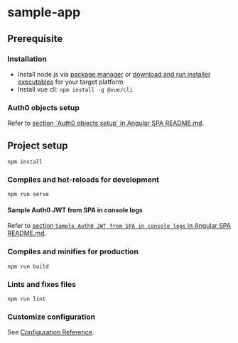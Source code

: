 # sample-app

## Prerequisite

### Installation

- Install node.js via [package manager](https://nodejs.org/en/download/package-manager) or [download and run installer executables](https://nodejs.org/en) for your target platform
- Install vue cli: `npm install -g @vue/cli`

### Auth0 objects setup

Refer to [section `Auth0 objects setup´ in Angular SPA README.md](../../angular/sample-app/README.md).

## Project setup
```
npm install
```

### Compiles and hot-reloads for development
```
npm run serve
```

#### Sample Auth0 JWT from SPA in console logs

Refer to [section `Sample Auth0 JWT from SPA in console logs` in Angular SPA README.md](../../angular/sample-app/README.md).

### Compiles and minifies for production
```
npm run build
```

### Lints and fixes files
```
npm run lint
```

### Customize configuration
See [Configuration Reference](https://cli.vuejs.org/config/).
